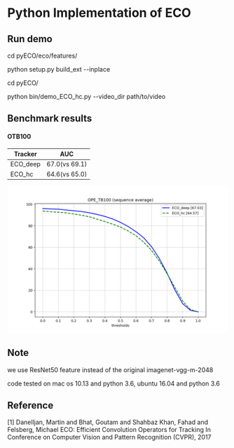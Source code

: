 # Python Implementation of ECO

## Run demo
cd pyECO/eco/features/

python setup.py build_ext --inplace

cd pyECO/

python bin/demo_ECO_hc.py --video_dir path/to/video

## Benchmark results
#### OTB100  

| Tracker  | AUC           |
| -------- | ------------- |
| ECO_deep | 67.0(vs 69.1) |
| ECO_hc   | 64.6(vs 65.0) |

![](./figure/otb100.png)

## Note

we use ResNet50 feature instead of the original imagenet-vgg-m-2048

code tested on mac os 10.13 and python 3.6, ubuntu 16.04 and python 3.6 

## Reference
[1] Danelljan, Martin and Bhat, Goutam and Shahbaz Khan, Fahad and Felsberg, Michael
    ECO: Efficient Convolution Operators for Tracking
    In Conference on Computer Vision and Pattern Recognition (CVPR), 2017
